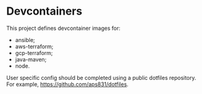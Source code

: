 # Devcontainers

This project defines devcontainer images for:

-   ansible;
-   aws-terraform;
-   gcp-terraform;
-   java-maven;
-   node.

User specific config should be completed using a public dotfiles repository. For example, https://github.com/aps831/dotfiles.
